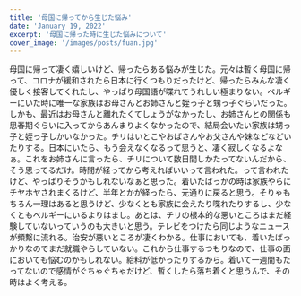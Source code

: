 ```yaml
---
title: '母国に帰ってから生じた悩み'
date: 'January 19, 2022'
excerpt: '母国に帰った時に生じた悩みについて'
cover_image: '/images/posts/fuan.jpg'
---
```


母国に帰って凄く嬉しいけど、帰ったらある悩みが生じた。元々は暫く母国に帰って、コロナが緩和されたら日本に行くつもりだったけど、帰ったらみんな凄く優しく接客してくれたし、やっぱり母国語が喋れてうれしい極まりない。ベルギーにいた時に唯一な家族はお母さんとお姉さんと姪っ子と甥っ子ぐらいだった。しかも、最近はお母さんと離れたくてしょうがなかったし、お姉さんとの関係も思春期ぐらいに入ってからあんまりよくなかったので、結局会いたい家族は甥っ子と姪っ子しかいなかった。チリはいとこやおばさんやお父さんや妹などなどいたりする。日本にいたら、もう会えなくなるって思うと、凄く寂しくなるよなぁ。これをお姉さんに言ったら、チリについて数日間しかたってないんだから、そう思ってるだけ。時間が経ってから考えればいいって言われた。って言われたけど、やっぱりそうかもしれないなぁと思った。着いたばっかの時は家族やらにチヤホヤされまくるけど、半年とかが経ったら、元通りに戻ると思う。そりゃもちろん一理はあると思うけど、少なくとも家族に会えたり喋れたりするし、少なくともベルギーにいるよりはまし。あとは、チリの根本的な悪いところはまだ経験していないっていうのも大きいと思う。テレビをつけたら同じようなニュースが頻繫に流れる。治安が悪いところが凄くわかる。仕事においても、着いたばっかりなのでまだ就職やらしていない。これから仕事するつもりなので、仕事の面においても悩むのかもしれない。給料が低かったりするから。着いて一週間もたってないので感情がぐちゃぐちゃだけど、暫くしたら落ち着くと思うんで、その時はよく考える。